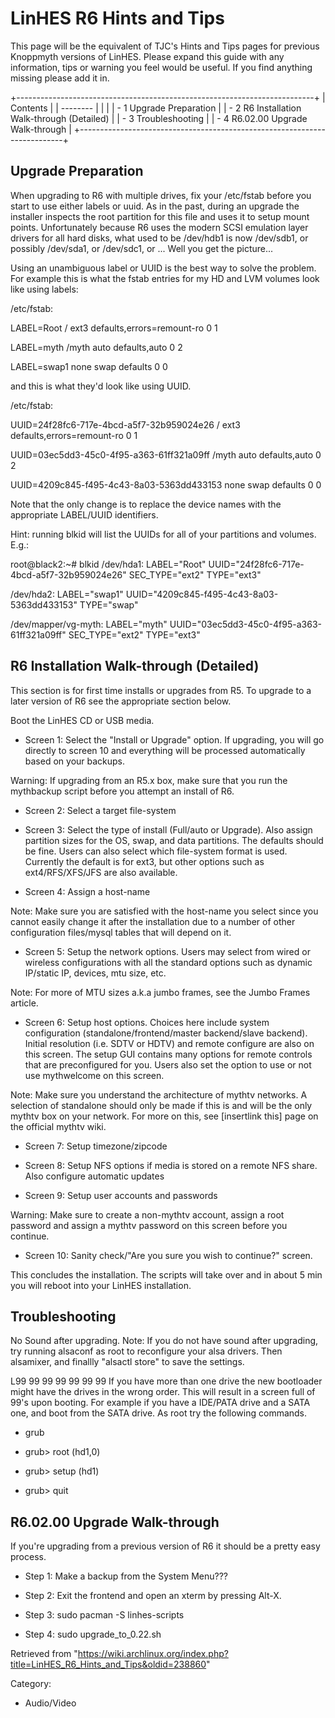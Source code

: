 LinHES R6 Hints and Tips
========================

This page will be the equivalent of TJC's Hints and Tips pages for
previous Knoppmyth versions of LinHES. Please expand this guide with any
information, tips or warning you feel would be useful. If you find
anything missing please add it in.

+--------------------------------------------------------------------------+
| Contents                                                                 |
| --------                                                                 |
|                                                                          |
| -   1 Upgrade Preparation                                                |
| -   2 R6 Installation Walk-through (Detailed)                            |
| -   3 Troubleshooting                                                    |
| -   4 R6.02.00 Upgrade Walk-through                                      |
+--------------------------------------------------------------------------+

Upgrade Preparation
-------------------

When upgrading to R6 with multiple drives, fix your /etc/fstab before
you start to use either labels or uuid. As in the past, during an
upgrade the installer inspects the root partition for this file and uses
it to setup mount points. Unfortunately because R6 uses the modern SCSI
emulation layer drivers for all hard disks, what used to be /dev/hdb1 is
now /dev/sdb1, or possibly /dev/sda1, or /dev/sdc1, or ... Well you get
the picture...

Using an unambiguous label or UUID is the best way to solve the problem.
For example this is what the fstab entries for my HD and LVM volumes
look like using labels:

/etc/fstab:

LABEL=Root / ext3 defaults,errors=remount-ro 0 1

LABEL=myth /myth auto defaults,auto 0 2

LABEL=swap1 none swap defaults 0 0

  
 and this is what they'd look like using UUID.

/etc/fstab:

UUID=24f28fc6-717e-4bcd-a5f7-32b959024e26 / ext3
defaults,errors=remount-ro 0 1

UUID=03ec5dd3-45c0-4f95-a363-61ff321a09ff /myth auto defaults,auto 0 2

UUID=4209c845-f495-4c43-8a03-5363dd433153 none swap defaults 0 0

Note that the only change is to replace the device names with the
appropriate LABEL/UUID identifiers.

  
 Hint: running blkid will list the UUIDs for all of your partitions and
volumes. E.g.:

root@black2:~# blkid /dev/hda1: LABEL="Root"
UUID="24f28fc6-717e-4bcd-a5f7-32b959024e26" SEC_TYPE="ext2" TYPE="ext3"

/dev/hda2: LABEL="swap1" UUID="4209c845-f495-4c43-8a03-5363dd433153"
TYPE="swap"

/dev/mapper/vg-myth: LABEL="myth"
UUID="03ec5dd3-45c0-4f95-a363-61ff321a09ff" SEC_TYPE="ext2" TYPE="ext3"

R6 Installation Walk-through (Detailed)
---------------------------------------

This section is for first time installs or upgrades from R5. To upgrade
to a later version of R6 see the appropriate section below.

Boot the LinHES CD or USB media.

-   Screen 1: Select the "Install or Upgrade" option. If upgrading, you
    will go directly to screen 10 and everything will be processed
    automatically based on your backups.

Warning: If upgrading from an R5.x box, make sure that you run the
mythbackup script before you attempt an install of R6.

-   Screen 2: Select a target file-system

-   Screen 3: Select the type of install (Full/auto or Upgrade). Also
    assign partition sizes for the OS, swap, and data partitions. The
    defaults should be fine. Users can also select which file-system
    format is used. Currently the default is for ext3, but other options
    such as ext4/RFS/XFS/JFS are also available.

-   Screen 4: Assign a host-name

Note: Make sure you are satisfied with the host-name you select since
you cannot easily change it after the installation due to a number of
other configuration files/mysql tables that will depend on it.

-   Screen 5: Setup the network options. Users may select from wired or
    wireless configurations with all the standard options such as
    dynamic IP/static IP, devices, mtu size, etc.

Note: For more of MTU sizes a.k.a jumbo frames, see the Jumbo Frames
article.

-   Screen 6: Setup host options. Choices here include system
    configuration (standalone/frontend/master backend/slave backend).
    Initial resolution (i.e. SDTV or HDTV) and remote configure are also
    on this screen. The setup GUI contains many options for remote
    controls that are preconfigured for you. Users also set the option
    to use or not use mythwelcome on this screen.

Note: Make sure you understand the architecture of mythtv networks. A
selection of standalone should only be made if this is and will be the
only mythtv box on your network. For more on this, see [insertlink this]
page on the official mythtv wiki.

-   Screen 7: Setup timezone/zipcode

-   Screen 8: Setup NFS options if media is stored on a remote NFS
    share. Also configure automatic updates

-   Screen 9: Setup user accounts and passwords

Warning: Make sure to create a non-mythtv account, assign a root
password and assign a mythtv password on this screen before you
continue.

-   Screen 10: Sanity check/"Are you sure you wish to continue?" screen.

This concludes the installation. The scripts will take over and in about
5 min you will reboot into your LinHES installation.

Troubleshooting
---------------

No Sound after upgrading. Note: If you do not have sound after
upgrading, try running alsaconf as root to reconfigure your alsa
drivers. Then alsamixer, and finallly "alsactl store" to save the
settings.

L99 99 99 99 99 99 99 If you have more than one drive the new bootloader
might have the drives in the wrong order. This will result in a screen
full of 99's upon booting. For example if you have a IDE/PATA drive and
a SATA one, and boot from the SATA drive. As root try the following
commands.

-   grub

-   grub> root (hd1,0)

-   grub> setup (hd1)

-   grub> quit

R6.02.00 Upgrade Walk-through
-----------------------------

If you're upgrading from a previous version of R6 it should be a pretty
easy process.

-   Step 1: Make a backup from the System Menu???

-   Step 2: Exit the frontend and open an xterm by pressing Alt-X.

-   Step 3: sudo pacman -S linhes-scripts

-   Step 4: sudo upgrade_to_0.22.sh

Retrieved from
"https://wiki.archlinux.org/index.php?title=LinHES_R6_Hints_and_Tips&oldid=238860"

Category:

-   Audio/Video
